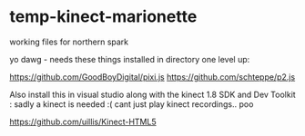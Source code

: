 temp-kinect-marionette
======================

working files for northern spark

yo dawg - needs these things installed in directory one level up:

https://github.com/GoodBoyDigital/pixi.js
https://github.com/schteppe/p2.js


Also install this in visual studio along with the kinect 1.8 SDK and Dev Toolkit :
 sadly a kinect is needed :( cant just play kinect recordings.. poo
 
https://github.com/uillis/Kinect-HTML5



